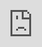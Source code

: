 **No Enemies**  
by Charles Mackay  

YOU have no enemies, you say?  
Alas! my friend, the boast is poor;  
He who has mingled in the fray  
Of duty, that the brave endure,  
Must have made foes! If you have none,  
Small is the work that you have done.  
You've hit no traitor on the hip,  
You've dashed no cup from perjured lip,  
You've never turned the wrong to right,  
You've been a coward in the fight.  
    
----
    
**ČISTILIŠTE**  
Raša Livada, 1977.  

To me svako pita. I začudićeš se:  
Dugo je najlepše-i-najveće zdanje  
U gradu bio: K a r a n t i n.  
  
Mogu se, ako zagrebeš malter,  
(JOŠ UVEK) iskopati cevanica,  
Il rebro graditelja.  
  
Jer, tu je bio zabel  
Između podzemlja i zemlje,  
Između zemlje i neba.  
  
Tu bi oni,  
Koji sajlom Rodopa pođu  
(DA ODBEGLE OČEVE NAĐU)  
U Heladu,  
I oni iz Jerusalima i Smirne,  
Što beže u Poljsku i Nemačku:  
(DA UMNOŽE SEME I AMETISTE)  
Uzeli lekove i tačne karte,  
I zapucali dalje,  
  
Ali, mnogi su i ostali.  

I kakva smo samo mešavina bili:  
Sloveni... Grci... Germani...  
Ugari... Jevreji... Latini... Ah,  
Ne znaš ti koliko odora promeni  
Glumac,  
Dok ne ostane go. I pitaš:  
Šta nas je održalo,  
Koja kultura... običaji...  
  
Odgovoriću ti:  
Karantina više nema (U-NAMA-JE)  
Al naučio nas je da ljude  
Delimo na zdrave i uboge.  
  
Osim toga, mržnja koja traje,  
(OVDE JE TRAJALA)  
Učini da čovek zaboravi: Ko je,  
I šta je.  
  
A LIVADA KAŽE:  

Učitelj nikada ne otkriva sve  
svojim učenicima. Ako ih voli.  

[A translation can be found here.](https://jasminatesanovic.wordpress.com/2020/03/19/purgatory-corona-diaries/)

----
  
**Social order at the expense of liberty is hardly a bargain**  
  
<iframe src="https://player.vimeo.com/video/493358286" width="640" height="338" frameborder="0" allow="autoplay; fullscreen" allowfullscreen></iframe>

<iframe src="https://player.vimeo.com/video/493358286?h=7b76ac976d" frameborder="0" allow="autoplay; fullscreen; picture-in-picture" allowfullscreen style="position:absolute;top:0;left:0;width:100%;height:100%;" title="Social order at the expense of liberty is hardly a bargain."></iframe>  
  
"_The crisis consists precisely in the fact that the old is dying and the new cannot be born; in this interregnum a great variety of morbid symptoms appear._"  
– Antonio Gramsci, 1930  

1721 - 5th Brandenburg Concerto in 'Chronik der Anna Magdalena Bach' (1968)

1776 - American War of Independence in 'Drums Along the Mohawk' (1939)



